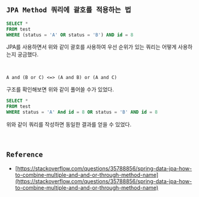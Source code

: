 ## `JPA Method 쿼리에 괄호를 적용하는 법`

```sql
SELECT * 
FROM test
WHERE (status = 'A' OR status = 'B') AND id = 8
```

JPA를 사용하면서 위와 같이 괄호를 사용하여 우선 순위가 있는 쿼리는 어떻게 사용하는지 궁금했다.

<br>

```
A and (B or C) <=> (A and B) or (A and C)
```  

구조를 확인해보면 위와 같이 풀어쓸 수가 있었다.

```sql
SELECT * 
FROM test
WHERE status = 'A' And id = 8 OR status = 'B' AND id = 8
```

위와 같이 쿼리를 작성하면 동일한 결과를 얻을 수 있었다.

<br>

## `Reference`

- [https://stackoverflow.com/questions/35788856/spring-data-jpa-how-to-combine-multiple-and-and-or-through-method-name](https://stackoverflow.com/questions/35788856/spring-data-jpa-how-to-combine-multiple-and-and-or-through-method-name)